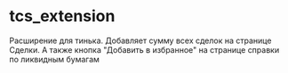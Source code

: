 # tcs_extension
Расширение для тинька. Добавляет сумму всех сделок на странице Сделки. А также кнопка "Добавить в избранное" на странице справки по ликвидным бумагам
